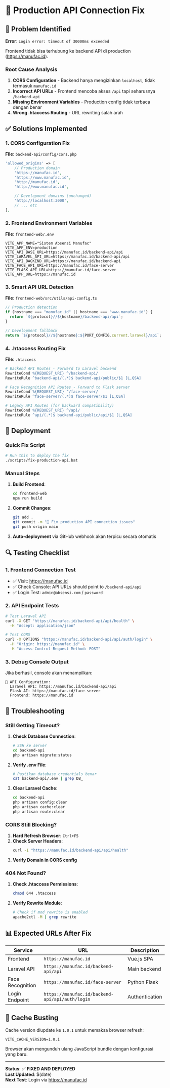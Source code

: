 # 🔧 Production API Connection Fix

## 🚨 Problem Identified

**Error**: `Login error: timeout of 30000ms exceeded`

Frontend tidak bisa terhubung ke backend API di production (https://manufac.id).

### Root Cause Analysis

1. **CORS Configuration** - Backend hanya mengizinkan `localhost`, tidak termasuk `manufac.id`
2. **Incorrect API URLs** - Frontend mencoba akses `/api` tapi seharusnya `/backend-api`
3. **Missing Environment Variables** - Production config tidak terbaca dengan benar
4. **Wrong .htaccess Routing** - URL rewriting salah arah

## ✅ Solutions Implemented

### 1. CORS Configuration Fix

**File**: `backend-api/config/cors.php`

```php
'allowed_origins' => [
    // Production domain
    'https://manufac.id',
    'https://www.manufac.id',
    'http://manufac.id',
    'http://www.manufac.id',

    // Development domains (unchanged)
    'http://localhost:3000',
    // ... etc
],
```

### 2. Frontend Environment Variables

**File**: `frontend-web/.env`

```env
VITE_APP_NAME="Sistem Absensi Manufac"
VITE_APP_ENV=production
VITE_API_BASE_URL=https://manufac.id/backend-api/api
VITE_LARAVEL_API_URL=https://manufac.id/backend-api/api
VITE_API_BACKEND_URL=https://manufac.id/backend-api
VITE_FACE_API_URL=https://manufac.id/face-server
VITE_FLASK_API_URL=https://manufac.id/face-server
VITE_APP_URL=https://manufac.id
```

### 3. Smart API URL Detection

**File**: `frontend-web/src/utils/api-config.ts`

```typescript
// Production detection
if (hostname === "manufac.id" || hostname === "www.manufac.id") {
  return `${protocol}//${hostname}/backend-api/api`;
}

// Development fallback
return `${protocol}//${hostname}:${PORT_CONFIG.current.laravel}/api`;
```

### 4. .htaccess Routing Fix

**File**: `.htaccess`

```apache
# Backend API Routes - Forward to Laravel backend
RewriteCond %{REQUEST_URI} ^/backend-api/
RewriteRule ^backend-api/(.*)$ backend-api/public/$1 [L,QSA]

# Face Recognition API Routes - Forward to Flask server
RewriteCond %{REQUEST_URI} ^/face-server/
RewriteRule ^face-server/(.*)$ face-server/$1 [L,QSA]

# Legacy API Routes (for backward compatibility)
RewriteCond %{REQUEST_URI} ^/api/
RewriteRule ^api/(.*)$ backend-api/public/api/$1 [L,QSA]
```

## 🚀 Deployment

### Quick Fix Script

```bash
# Run this to deploy the fix
./scripts/fix-production-api.bat
```

### Manual Steps

1. **Build Frontend**:

   ```bash
   cd frontend-web
   npm run build
   ```

2. **Commit Changes**:

   ```bash
   git add .
   git commit -m "🔧 Fix production API connection issues"
   git push origin main
   ```

3. **Auto-deployment** via GitHub webhook akan terpicu secara otomatis

## 🔍 Testing Checklist

### 1. Frontend Connection Test

- ✅ Visit: https://manufac.id
- ✅ Check Console: API URLs should point to `/backend-api/api`
- ✅ Login Test: `admin@absensi.com` / `password`

### 2. API Endpoint Tests

```bash
# Test Laravel API
curl -X GET "https://manufac.id/backend-api/api/health" \
  -H "Accept: application/json"

# Test CORS
curl -X OPTIONS "https://manufac.id/backend-api/api/auth/login" \
  -H "Origin: https://manufac.id" \
  -H "Access-Control-Request-Method: POST"
```

### 3. Debug Console Output

Jika berhasil, console akan menampilkan:

```
🔗 API Configuration:
  Laravel API: https://manufac.id/backend-api/api
  Flask AI: https://manufac.id/face-server
  Frontend: https://manufac.id
```

## 🐛 Troubleshooting

### Still Getting Timeout?

1. **Check Database Connection**:

   ```bash
   # SSH ke server
   cd backend-api
   php artisan migrate:status
   ```

2. **Verify .env File**:

   ```bash
   # Pastikan database credentials benar
   cat backend-api/.env | grep DB_
   ```

3. **Clear Laravel Cache**:
   ```bash
   cd backend-api
   php artisan config:clear
   php artisan cache:clear
   php artisan route:clear
   ```

### CORS Still Blocking?

1. **Hard Refresh Browser**: `Ctrl+F5`
2. **Check Server Headers**:
   ```bash
   curl -I "https://manufac.id/backend-api/api/health"
   ```
3. **Verify Domain in CORS config**

### 404 Not Found?

1. **Check .htaccess Permissions**:
   ```bash
   chmod 644 .htaccess
   ```
2. **Verify Rewrite Module**:
   ```bash
   # Check if mod_rewrite is enabled
   apache2ctl -M | grep rewrite
   ```

## 📊 Expected URLs After Fix

| Service          | URL                                             | Description    |
| ---------------- | ----------------------------------------------- | -------------- |
| Frontend         | `https://manufac.id`                            | Vue.js SPA     |
| Laravel API      | `https://manufac.id/backend-api/api`            | Main backend   |
| Face Recognition | `https://manufac.id/face-server`                | Python Flask   |
| Login Endpoint   | `https://manufac.id/backend-api/api/auth/login` | Authentication |

## 🔄 Cache Busting

Cache version diupdate ke `1.0.1` untuk memaksa browser refresh:

```env
VITE_CACHE_VERSION=1.0.1
```

Browser akan mengunduh ulang JavaScript bundle dengan konfigurasi yang baru.

---

**Status**: ✅ **FIXED AND DEPLOYED**  
**Last Updated**: $(date)  
**Next Test**: Login via https://manufac.id
